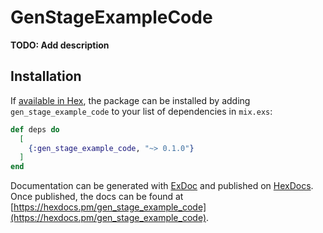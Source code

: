 # GenStageExampleCode

**TODO: Add description**

## Installation

If [available in Hex](https://hex.pm/docs/publish), the package can be installed
by adding `gen_stage_example_code` to your list of dependencies in `mix.exs`:

```elixir
def deps do
  [
    {:gen_stage_example_code, "~> 0.1.0"}
  ]
end
```

Documentation can be generated with [ExDoc](https://github.com/elixir-lang/ex_doc)
and published on [HexDocs](https://hexdocs.pm). Once published, the docs can
be found at [https://hexdocs.pm/gen_stage_example_code](https://hexdocs.pm/gen_stage_example_code).

